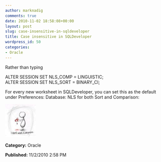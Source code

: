 ```yaml
---
author: marknadig
comments: true
date: 2010-11-02 18:58:08+00:00
layout: post
slug: case-insensitive-in-sqldeveloper
title: Case insensitive in SQLDeveloper
wordpress_id: 50
categories:
- Oracle
---
```


Rather than typing 


ALTER SESSION SET NLS_COMP = LINGUISTIC;  
ALTER SESSION SET NLS_SORT = BINARY_CI;


For every new worksheet in SQLDeveloper, you can set this as the default under Preferences: Database: NLS for both Sort and Comparison:


![](/images/broken_image.jpg)

**Category:** Oracle

**Published:** 11/2/2010 2:58 PM


